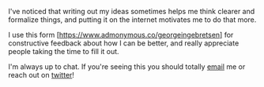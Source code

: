 I've noticed that writing out my ideas sometimes helps me think clearer and formalize things, and putting it on the internet motivates me to do that more.

I use this form [https://www.admonymous.co/georgeingebretsen] for constructive feedback about how I can be better, and really appreciate people taking the time to fill it out.

I'm always up to chat. If you're seeing this you should totally [email](george.ingebretsen@gmail.com) me or reach out on [twitter](https://twitter.com/Newton_theMan)!
